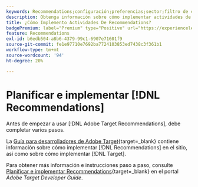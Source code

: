 ```yaml
---
keywords: Recommendations;configuración;preferencias;sector;filtro de criterios incompatibles;grupo de hosts predeterminado;URL de base en miniatura;token de api de recomendaciones
description: Obtenga información sobre cómo implementar actividades de Recommendations en Adobe Target.
title: ¿Cómo Implemento Actividades De Recommendations?
badgePremium: label="Premium" type="Positive" url="https://experienceleague.adobe.com/docs/target/using/introduction/intro.html?lang=en#premium newtab=true" tooltip="Consulte qué se incluye en Target Premium."
feature: Recommendations
exl-id: b6edb504-a8b6-4379-99c1-6907e71601f9
source-git-commit: fe1e97710e7692ba7724103853ed7438c3f361b1
workflow-type: tm+mt
source-wordcount: '94'
ht-degree: 20%

---
```


# Planificar e implementar [!DNL Recommendations]

Antes de empezar a usar [!DNL Adobe Target Recommendations], debe completar varios pasos.

La [Guía para desarrolladores de Adobe Target](https://experienceleague.adobe.com/docs/target-dev/developer/overview.html?lang=es){target=_blank} contiene información sobre cómo implementar [!DNL Recommendations] en el sitio, así como sobre cómo implementar [!DNL Target].

Para obtener más información e instrucciones paso a paso, consulte [Planificar e implementar Recommendations](https://experienceleague.adobe.com/docs/target-dev/developer/recommendations.html){target=_blank} en el portal *Adobe Target Developer Guide*.
